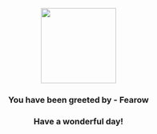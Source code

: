 <p align="center">
    <img src="https://raw.githubusercontent.com/PokeAPI/sprites/master/sprites/pokemon/22.png" width="150" height="150">
</p>
<h3 align="center">You have been greeted by - <b>Fearow</b></h3>
<h3 align="center">Have a wonderful day!</h3>
